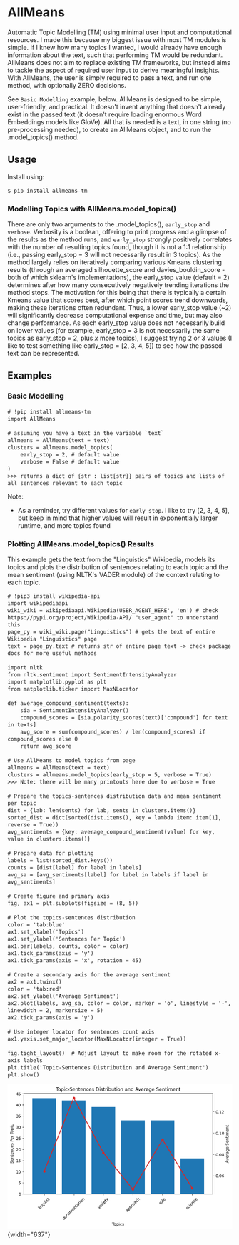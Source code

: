 # AllMeans

Automatic Topic Modelling (TM) using minimal user input and computational resources. I made this because my biggest issue with most TM modules is simple. If I knew how many topics I wanted, I would already have enough information about the text, such that performing TM would be redundant. AllMeans does not aim to replace existing TM frameworks, but instead aims to tackle the aspect of required user input to derive meaningful insights. With AllMeans, the user is simply required to pass a text, and run one method, with optionally ZERO decisions.

See `Basic Modelling` example, below. AllMeans is designed to be simple, user-friendly, and practical. It doesn't invent anything that doesn't already exist in the passed text (it doesn't require loading enormous Word Embeddings models like GloVe). All that is needed is a text, in one string (no pre-processing needed), to create an AllMeans object, and to run the .model_topics() method.

## Usage

Install using:

```         
$ pip install allmeans-tm
```

### Modelling Topics with AllMeans.model_topics()

There are only two arguments to the .model_topics(), `early_stop` and `verbose`. Verbosity is a boolean, offering to print progress and a glimpse of the results as the method runs, and `early_stop` strongly positively correlates with the number of resulting topics found, though it is not a 1:1 relationship (i.e., passing early_stop = 3 will not necessarily result in 3 topics). As the method largely relies on iteratively comparing various Kmeans clustering results (through an averaged silhouette_score and davies_bouldin_score - both of which sklearn's implementations), the early_stop value (default = 2) determines after how many consecutively negatively trending iterations the method stops. The motivation for this being that there is typically a certain Kmeans value that scores best, after which point scores trend downwards, making these iterations often redundant. Thus, a lower early_stop value (\~2) will significantly decrease computational expense and time, but may also change performance. As each early_stop value does not necessarily build on lower values (for example, early_stop = 3 is not necessarily the same topics as early_stop = 2, plus *x* more topics), I suggest trying 2 or 3 values (I like to test something like early_stop = \[2, 3, 4, 5\]) to see how the passed text can be represented.

## Examples

### Basic Modelling

```         
# !pip install allmeans-tm
import AllMeans

# assuming you have a text in the variable `text`
allmeans = AllMeans(text = text)
clusters = allmeans.model_topics(
    early_stop = 2, # default value
    verbose = False # default value
)
>>> returns a dict of {str : list[str]} pairs of topics and lists of all sentences relevant to each topic
```

Note:

-   As a reminder, try different values for `early_stop`. I like to try \[2, 3, 4, 5\], but keep in mind that higher values will result in exponentially larger runtime, and more topics found

### Plotting AllMeans.model_topics() Results

This example gets the text from the "Linguistics" Wikipedia, models its topics and plots the distribution of sentences relating to each topic and the mean sentiment (using NLTK's VADER module) of the context relating to each topic.

```         
# !pip3 install wikipedia-api
import wikipediaapi
wiki_wiki = wikipediaapi.Wikipedia(USER_AGENT_HERE', 'en') # check https://pypi.org/project/Wikipedia-API/ "user_agent" to understand this
page_py = wiki_wiki.page("Linguistics") # gets the text of entire Wikipedia "Linguistics" page
text = page_py.text # returns str of entire page text -> check package docs for more useful methods

import nltk
from nltk.sentiment import SentimentIntensityAnalyzer
import matplotlib.pyplot as plt
from matplotlib.ticker import MaxNLocator

def average_compound_sentiment(texts):
    sia = SentimentIntensityAnalyzer()
    compound_scores = [sia.polarity_scores(text)['compound'] for text in texts]
    avg_score = sum(compound_scores) / len(compound_scores) if compound_scores else 0
    return avg_score

# Use AllMeans to model topics from page
allmeans = AllMeans(text = text)
clusters = allmeans.model_topics(early_stop = 5, verbose = True)
>>> Note: there will be many printouts here due to verbose = True

# Prepare the topics-sentences distribution data and mean sentiment per topic
dist = {lab: len(sents) for lab, sents in clusters.items()}
sorted_dist = dict(sorted(dist.items(), key = lambda item: item[1], reverse = True))
avg_sentiments = {key: average_compound_sentiment(value) for key, value in clusters.items()}

# Prepare data for plotting
labels = list(sorted_dist.keys())
counts = [dist[label] for label in labels]
avg_sa = [avg_sentiments[label] for label in labels if label in avg_sentiments]

# Create figure and primary axis
fig, ax1 = plt.subplots(figsize = (8, 5))

# Plot the topics-sentences distribution
color = 'tab:blue'
ax1.set_xlabel('Topics')
ax1.set_ylabel('Sentences Per Topic')
ax1.bar(labels, counts, color = color)
ax1.tick_params(axis = 'y')
ax1.tick_params(axis = 'x', rotation = 45)

# Create a secondary axis for the average sentiment
ax2 = ax1.twinx()
color = 'tab:red'
ax2.set_ylabel('Average Sentiment')
ax2.plot(labels, avg_sa, color = color, marker = 'o', linestyle = '-', linewidth = 2, markersize = 5)
ax2.tick_params(axis = 'y')

# Use integer locator for sentences count axis
ax1.yaxis.set_major_locator(MaxNLocator(integer = True))

fig.tight_layout()  # Adjust layout to make room for the rotated x-axis labels
plt.title('Topic-Sentences Distribution and Average Sentiment')
plt.show()
```

![](example.png){width="637"}